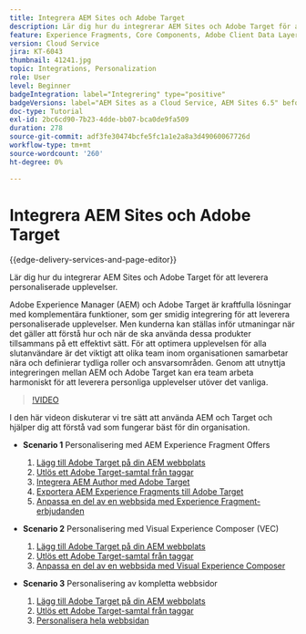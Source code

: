 ```yaml
---
title: Integrera AEM Sites och Adobe Target
description: Lär dig hur du integrerar AEM Sites och Adobe Target för att leverera personaliserade upplevelser.
feature: Experience Fragments, Core Components, Adobe Client Data Layer
version: Cloud Service
jira: KT-6043
thumbnail: 41241.jpg
topic: Integrations, Personalization
role: User
level: Beginner
badgeIntegration: label="Integrering" type="positive"
badgeVersions: label="AEM Sites as a Cloud Service, AEM Sites 6.5" before-title="false"
doc-type: Tutorial
exl-id: 2bc6cd90-7b23-4dde-bb07-bca0de9fa509
duration: 278
source-git-commit: adf3fe30474bcfe5fc1a1e2a8a3d49060067726d
workflow-type: tm+mt
source-wordcount: '260'
ht-degree: 0%

---
```


# Integrera AEM Sites och Adobe Target

{{edge-delivery-services-and-page-editor}}

Lär dig hur du integrerar AEM Sites och Adobe Target för att leverera personaliserade upplevelser.

Adobe Experience Manager (AEM) och Adobe Target är kraftfulla lösningar med komplementära funktioner, som ger smidig integrering för att leverera personaliserade upplevelser. Men kunderna kan ställas inför utmaningar när det gäller att förstå hur och när de ska använda dessa produkter tillsammans på ett effektivt sätt. För att optimera upplevelsen för alla slutanvändare är det viktigt att olika team inom organisationen samarbetar nära och definierar tydliga roller och ansvarsområden. Genom att utnyttja integreringen mellan AEM och Adobe Target kan era team arbeta harmoniskt för att leverera personliga upplevelser utöver det vanliga.

>[!VIDEO](https://video.tv.adobe.com/v/41241?quality=12&learn=on)

I den här videon diskuterar vi tre sätt att använda AEM och Target och hjälper dig att förstå vad som fungerar bäst för din organisation.

* __Scenario 1__ Personalisering med AEM Experience Fragment Offers

   1. [Lägg till Adobe Target på din AEM webbplats](./add-target-launch-extension.md)
   1. [Utlös ett Adobe Target-samtal från taggar](./load-and-fire-target.md)
   1. [Integrera AEM Author med Adobe Target](./setup-aem-target-cloud-service.md)
   1. [Exportera AEM Experience Fragments till Adobe Target](./export-experience-fragment-target.md)
   1. [Anpassa en del av en webbsida med Experience Fragment-erbjudanden](./create-target-activity.md)

* __Scenario 2__ Personalisering med Visual Experience Composer (VEC)

   1. [Lägg till Adobe Target på din AEM webbplats](./add-target-launch-extension.md)
   1. [Utlös ett Adobe Target-samtal från taggar](./load-and-fire-target.md)
   1. [Anpassa en del av en webbsida med Visual Experience Composer](./personalization-using-vec.md)

* __Scenario 3__ Personalisering av kompletta webbsidor

   1. [Lägg till Adobe Target på din AEM webbplats](./add-target-launch-extension.md)
   1. [Utlös ett Adobe Target-samtal från taggar](./load-and-fire-target.md)
   1. [Personalisera hela webbsidan](./personalization-web-page.md)
